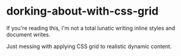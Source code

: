 # dorking-about-with-css-grid

If you're reading this, I'm not a total lunatic writing inline styles and document writes.

Just messing with applying CSS grid to realistic dynamic content.

